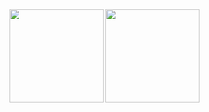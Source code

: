 <img height="170em" src="![Top Langs](https://github-readme-stats.vercel.app/api?username=aalperozmen&&show_icons=true&theme=radical)">
<img height="170em" src="![Top Langs](https://github-readme-stats.vercel.app/api/top-langs/?username=aalperozmen&layout=compact)">


